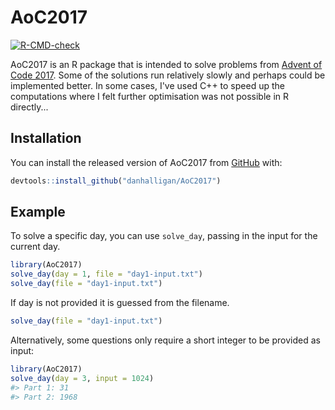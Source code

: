 
<!-- README.md is generated from README.Rmd. Please edit that file -->
# AoC2017

<!-- badges: start -->
[![R-CMD-check](https://github.com/danhalligan/AoC2017/workflows/R-CMD-check/badge.svg)](https://github.com/danhalligan/AoC2017/actions) <!-- badges: end -->

AoC2017 is an R package that is intended to solve problems from [Advent of Code 2017](https://adventofcode.com/2017). Some of the solutions run relatively slowly and perhaps could be implemented better. In some cases, I've used C++ to speed up the computations where I felt further optimisation was not possible in R directly...

## Installation

You can install the released version of AoC2017 from [GitHub](https://github.com/) with:

``` r
devtools::install_github("danhalligan/AoC2017")
```

## Example

To solve a specific day, you can use `solve_day`, passing in the input for the current day.

``` r
library(AoC2017)
solve_day(day = 1, file = "day1-input.txt")
solve_day(file = "day1-input.txt")
```

If day is not provided it is guessed from the filename.

``` r
solve_day(file = "day1-input.txt")
```

Alternatively, some questions only require a short integer to be provided as input:

``` r
library(AoC2017)
solve_day(day = 3, input = 1024)
#> Part 1: 31 
#> Part 2: 1968
```
